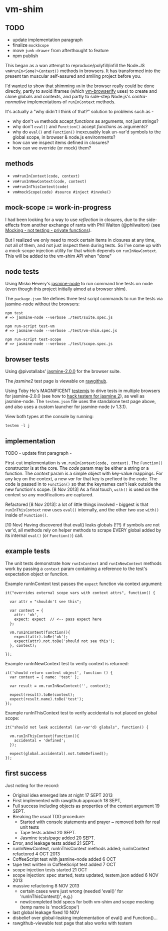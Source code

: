 vm-shim
=======

TODO
----
- update implementation paragraph
- finalize `mockScope`
- move `junk-drawer` from afterthought to feature
- npm publish


This began as a wan attempt to reproduce/polyfill/infill the Node.JS 
<code>vm#runIn<Some?>Context()</code> methods in browsers. It has transformed 
into the present tan muscular self-assured and smiling project before you.

I'd wanted to show that shimming `vm` in the browser really could be done 
directly, partly to avoid iframes (which 
[vm-browserify](https://github.com/substack/vm-browserify) uses) to create and 
clone globals and contexts, and partly to side-step Node.js's 
*contra-normative* implementations of `runInContext` methods.

It's actually a "why didn't I think of that?" solution to problems such as -

+ why don't `vm` methods accept *functions* as arguments, not just strings?
+ why don't `eval()` and `Function()` accept *functions* as arguments?
+ why do `eval()` and `Function()` inexcusably leak un-var'd symbols to the global 
scope, in browser & node.js environments?
+ how can we inspect items defined in closures?
+ how can we override (or mock) them?


methods
-------

+ <code>vm#runInContext(code, context)</code>
+ <code>vm#runInNewContext(code, context)</code>
+ <code>vm#runInThisContext(code)</code>
+ <code>vm#mockScope(code) #source #inject #invoke()</code>


mock-scope := work-in-progress
------------------------------

I had been looking for a way to use *reflection* in closures, due to the side-
effects from another exchange of rants with Phil Walton (@philwalton) 
(see [Mocking - not testing - private functions](https://gist.github.com/dfkaye/5987716)).  

But I realized we only need to mock certain items in closures at any time, not 
all of them, and not just inspect them during tests.  So I've come up with a 
mock-scope injection utility for that which depends on `runInNewContext`.  This 
will be added to the vm-shim API when "done"


node tests
----------

Using Misko Hevery's [jasmine-node](https://github.com/mhevery/jasmine-node) to 
run command line tests on node (even though this project initially aimed at a 
browser shim).

The `package.json` file defines three test script commands to run the tests via 
jasmine-node without the browsers:

    npm test 
    # => jasmine-node --verbose ./test/suite.spec.js

    npm run-script test-vm 
    # => jasmine-node --verbose ./test/vm-shim.spec.js
    
    npm run-script test-scope
    # => jasmine-node --verbose ./test/scope.spec.js


browser tests
-------------

Using @pivotallabs' 
<a href='http://jasmine.github.io/2.0/introduction.html'>jasmine-2.0.0</a> for the 
browser suite.

The *jasmine2* test page is viewable on 
<a href='//rawgithub.com/dfkaye/vm-shim/master/test/jasmine2-test.html' 
   target='_new' title='opens in new tab or window'>rawgithub</a>.
  
Using Toby Ho's MAGNIFICENT [testemjs](https://github.com/airportyh/testem) to 
drive tests in multiple browsers for jasmine-2.0.0 (see how to 
[hack testem for jasmine 2](https://github.com/dfkaye/testem-jasmine2)), as well 
as jasmine-node.  The `testem.json` file uses the standalone test page above, 
and also uses a custom launcher for jasmine-node (v 1.3.1).

View both types at the console by running:

    testem -l j
  

implementation
--------------

TODO - update first paragraph -

First-cut implementation is `vm.runInContext(code, context)`. The `Function()` 
constructor is at the core.  The *code* param may be either a string or a 
function.  The *context* param is a simple object with key-value mappings.  For 
any key on the context, a new *var* for that key is prefixed to the code.  The 
code is passed in to `Function()` so that the keynames can't leak outside the 
new function's scope.  [8 Nov 2013] As a final touch, `with()` is used on the 
context so any modifications are captured.

Refactored [8 Nov 2013]: a lot of little things involved - biggest is that 
`runInThisContext` now uses `eval()` internally, and the other two use `with()` 
inside of `Function()`.

[10 Nov] Having discovered that eval() leaks globals (!?!) if symbols are not 
var'd, all methods rely on helper methods to scrape EVERY global added by its 
internal `eval()` (or `Function()`) call.  


example tests
-------------

The unit tests demonstrate how `runInContext` and `runInNewContext` methods work 
by passing a `context` param containing a reference to the test's expectation 
object or function.

Example runInContext test passes the `expect` function via context argument:
    
    it("overrides external scope vars with context attrs", function() {

      var attr = "shouldn't see this";
      
      var context = {
        attr: 'ok', 
        expect: expect  // <-- pass expect here
      };
      
      vm.runInContext(function(){
        expect(attr).toBe('ok');
        expect(attr).not.toBe('should not see this');
      }, context); 
      
    });

Example runInNewContext test to verify context is returned:

    it('should return context object', function () {
      var context = { name: 'test' };
      
      var result = vm.runInNewContext('', context);
      
      expect(result).toBe(context);
      expect(result.name).toBe('test');
    });
    
Example runInThisContext test to verify accidental is not placed on global scope:
    
    it("should not leak accidental (un-var'd) globals", function() {
    
      vm.runInThisContext(function(){
        accidental = 'defined';
      });
      
      expect(global.accidental).not.toBeDefined();
    });

    
first success
-------------
Just noting for the record:

+ Original idea emerged late at night 17 SEPT 2013 
+ First implemented with rawgithub approach 18 SEPT, 
+ Full success including objects as properties of the context argument 19 SEPT.
+ Breaking the usual TDD procedure:
  + Started with console statements and prayer ~ removed both for real unit tests
  + Tape tests added 20 SEPT.
  + Jasmine tests/page added 20 SEPT.
+ Error, and leakage tests added 21 SEPT.
+ runInNewContext, runInThisContext methods added; runInContext refactored 4 OCT 2013
+ CoffeeScript test with jasmine-node added 6 OCT
+ tape test written in CoffeeScript test added 7 OCT
+ scope injection tests started 21 OCT
+ scope injection: spec started, tests updated, testem.json added 6 NOV 2013
+ massive refactoring 8 NOV 2013
  - certain cases were just wrong (needed 'eval()' for 'runInThisContext()', e.g.)
  - new/completed bdd specs for both vm-shim and scope mocking (temp name is 'mockScope')
+ last global leakage fixed 10 NOV
+ disbelief over global-leaking implementation of eval() and Function()...
+ rawgithub-viewable test page that also works with testem
 